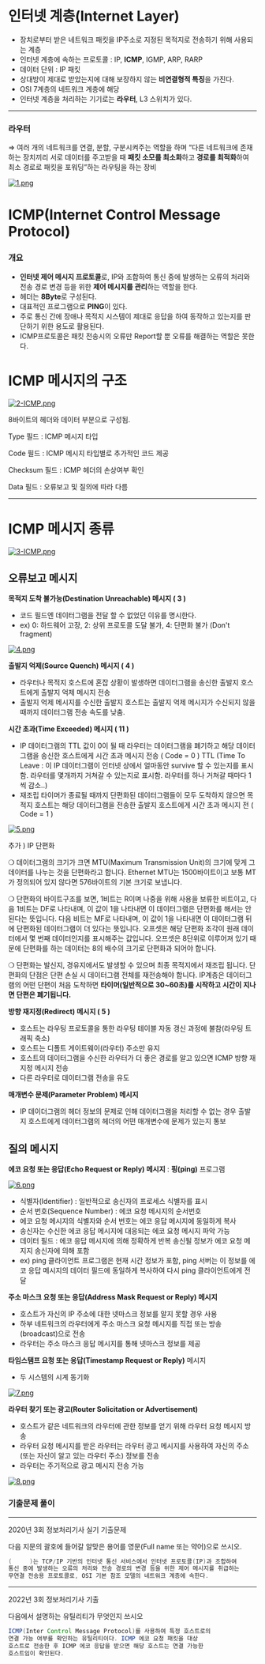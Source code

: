 # 인터넷 계층(Internet Layer)

- 장치로부터 받은 네트워크 패킷을 IP주소로 지정된 목적지로 전송하기 위해 사용되는 계층
- 인터넷 계층에 속하는 프로토콜 :  IP, **ICMP**, IGMP, ARP, RARP
- 데이터 단위 : IP 패킷
- 상대방이 제대로 받았는지에 대해 보장하지 않는 **비연결형적 특징**을 가진다.
- OSI 7계층의 네트워크 계층에 해당
- 인터넷 계층을 처리하는 기기로는 **라우터**, L3 스위치가 있다.

---
### 라우터

⇒ 여러 개의 네트워크를 연결, 분할, 구분시켜주는 역할을 하며 “다른 네트워크에 존재하는 장치끼리 서로 데이터를 주고받을 때 **패킷 소모를 최소화**하고 **경로를 최적화**하여 최소 경로로 패킷을 포워딩”하는 라우팅을 하는 장비

[![1.png](https://i.postimg.cc/gcyVcmgV/1.png)](https://postimg.cc/9zMRJ550)


# ICMP(Internet Control Message Protocol)

### 개요

- **인터넷 제어 메시지 프로토콜**로, IP와 조합하여 통신 중에 발생하는 오류의 처리와 전송 경로 변경 등을 위한 **제어 메시지를 관리**하는 역할을 한다.
- 헤더는 **8Byte**로 구성된다.
- 대표적인 프로그램으로 **PING**이 있다.
- 주로 통신 간에 장애나 목적지 시스템이 제대로 응답을 하여 동작하고 있는지를 판단하기 위한 용도로 활용된다.
- ICMP프로토콜은 패킷 전송시의 오류만 Report할 뿐 오류를 해결하는 역할은 못한다.

# ICMP 메시지의 구조

[![2-ICMP.png](https://i.postimg.cc/JnLsSBV9/2-ICMP.png)](https://postimg.cc/06V5wjNf)

8바이트의 헤더와 데이터 부분으로 구성됨.

Type 필드 : ICMP 메시지 타입

Code 필드 : ICMP 메시지 타입별로 추가적인 코드 제공

Checksum 필드 : ICMP 헤더의 손상여부 확인

Data 필드 : 오류보고 및 질의에 따라 다름

---


# ICMP 메시지 종류

[![3-ICMP.png](https://i.postimg.cc/0QPNVR7v/3-ICMP.png)](https://postimg.cc/5HK1trPK)

## 오류보고 메시지


**목적지 도착 불가능(Destination Unreachable) 메시지 ( 3 )**

- 코드 필드엔 데이터그램을 전달 할 수 없었던 이유를 명시한다.
- ex) 0: 하드웨어 고장, 2: 상위 프로토콜 도달 불가, 4: 단편화 불가 (Don't fragment)

[![4.png](https://i.postimg.cc/3JdxSZ0k/4.png)](https://postimg.cc/kBPCDKcC)

**출발지 억제(Source Quench) 메시지 ( 4 )**

- 라우터나 목적지 호스트에 혼잡 상황이 발생하면 데이터그램을 송신한 출발지 호스트에게 출발지 억제 메시지 전송
- 출발지 억제 메시지를 수신한 출발지 호스트는 출발지 억제 메시지가 수신되지 않을 때까지 데이터그램 전송 속도를 낮춤.

**시간 초과(Time Exceeded) 메시지 ( 11 )**

- IP 데이터그램의 TTL 값이 0이 될 때 라우터는 데이터그램을 폐기하고 해당 데이터그램을 송신한 호스트에게 시간 초과 메시지 전송 ( Code = 0 )
TTL (Time To Leave : 이 IP 데이터그램이 인터넷 상에서 얼마동안 survive 할 수 있는지를 표시함. 라우터를 몇개까지 거쳐갈 수 있는지로 표시함. 라우터를 하나 거쳐갈 때마다 1씩 감소..)
- 재조립 타이머가 종료될 때까지 단편화된 데이터그램들이 모두 도착하지 않으면 목적지 호스트는 해당 데이터그램을 전송한 출발지 호스트에게 시간 초과 메시지 전 ( Code = 1 )

[![5.png](https://i.postimg.cc/zf1DfZth/5.png)](https://postimg.cc/jDZY89rq)

추가 ) IP 단편화

❍ 데이터그램의 크기가 크면 MTU(Maximum Transmission Unit)의 크기에 맞게 그 데이터를 나누는 것을 단편화라고 합니다. Ethernet MTU는 1500바이트이고 보통 MT가 정의되어 있지 않다면 576바이트의 기본 크기로 보냅니다.

❍ 단편화의 바이트구조를 보면, 1비트는 R이며 나중을 위해 사용을 보류한 비트이고, 다음 1비트는 DF로 나타내며, 이 값이 1을 나타내면 이 데이터그램은 단편화를 해서는 안된다는 뜻입니다. 다음 비트는 MF로 나타내며, 이 값이 1을 나타내면 이 데이터그램 뒤에 단편화된 데이터그램이 더 있다는 뜻입니다. 오프셋은 해당 단편화 조각이 원래 데이터에서 몇 번째 데이터인지를 표시해주는 값입니다. 오프셋은 8단위로 이루어져 있기 때문에 단편화를 하는 데이터는 8의 배수의 크기로 단편화과 되어야 합니다.

❍ 단편화는 발신지, 경유지에서도 발생할 수 있으며 최종 목적지에서 재조립 됩니다. 단편화의 단점은 단편 손실 시 데이터그램 전체를 재전송해야 합니다. IP계층은 데이터그램의 어떤 단편이 처음 도착하면 **타이머(일반적으로 30~60초)를 시작하고 시간이 지나면 단편은 폐기됩니다.**



**방향 재지정(Redirect) 메시지 ( 5 )**

- 호스트는 라우팅 프로토콜을 통한 라우팅 테이블 자동 갱신 과정에 불참(라우팅 트래픽 축소)
- 호스트는 디폴트 게이트웨이(라우터) 주소만 유지
- 호스트의 데이터그램을 수신한 라우터가 더 좋은 경로를 알고 있으면 ICMP 방향 재지정 메시지 전송
- 다른 라우터로 데이터그램 전송을 유도


**매개변수 문제(Parameter Problem) 메시지**

- IP 데이더그램의 헤더 정보의 문제로 인해 데이터그램을 처리할 수 없는 경우 출발지 호스트에게 데이터그램의 헤더의 어떤 매개변수에 문제가 있는지 통보



## 질의 메시지

**에코 요청 또는 응답(Echo Request or Reply) 메시지** : **핑(ping)** 프로그램

[![6.png](https://i.postimg.cc/x8NBHqq1/6.png)](https://postimg.cc/5Q1PW4wh)

- 식별자(Identifier) : 일반적으로 송신자의 프로세스 식별자를 표시
- 순서 번호(Sequence Number) : 에코 요청 메시지의 순서번호
- 에코 요청 메시지의 식별자와 순서 번호는 에코 응답 메시지에 동일하게 복사
- 송신자는 수신한 에코 응답 메시지에 대응되는 에코 요청 메시지 파악 가능
- 데이터 필드 : 에코 응답 메시지에 의해 정확하게 반복 송신될 정보가 에코 요청 메지지 송신자에 의해 포함
- ex) ping 클라이언트 프로그램은 현재 시간 정보가 포함, ping 서버는 이 정보를 에코 응답 메시지의 데이터 필드에 동일하게 복사하여 다시 ping 클라이언트에게 전달


**주소 마스크 요청 또는 응답(Address Mask Request or Reply) 메시지**

- 호스트가 자신의 IP 주소에 대한 넷마스크 정보를 알지 못할 경우 사용
- 하부 네트워크의 라우터에게 주소 마스크 요청 메시지를 직접 또는 방송(broadcast)으로 전송
- 라우터는 주소 마스크 응답 메시지를 통해 넷마스크 정보를 제공


**타임스탬프 요청 또는 응답(Timestamp Request or Reply)** 메시지

- 두 시스템의 시계 동기화

[![7.png](https://i.postimg.cc/85xNx26s/7.png)](https://postimg.cc/BL5rKwNG)

**라우터 찾기 또는 광고(Router Solicitation or Advertisement)**

- 호스트가 같은 네트워크의 라우터에 관한 정보를 얻기 위해 라우터 요청 메시지 방송
- 라우터 요청 메시지를 받은 라우터는 라우터 광고 메시지를 사용하여 자신의 주소(또는 자신이 알고 있는 라우터 주소) 정보를 전송
- 라우터는 주기적으로 광고 메시지 전송 가능

[![8.png](https://i.postimg.cc/L6KmDMSb/8.png)](https://postimg.cc/mhjxZJtY)

### 기출문제 풀이
---

2020년 3회 정보처리기사 실기 기출문제

다음 지문의 괄호에 들어갈 알맞은 용어를 영문(Full name 또는 약어)으로 쓰시오.

```java
(     )는 TCP/IP 기반의 인터넷 통신 서비스에서 인터넷 프로토콜(IP)과 조합하여
통신 중에 발생하는 오류의 처리와 전송 경로의 변경 등을 위한 제어 메시지를 취급하는
무연결 전송용 프로토콜로, OSI 기본 참조 모델의 네트워크 계층에 속한다.
```

---

2022년 3회 정보처리기사 기출

다음에서 설명하는 유틸리티가 무엇인지 쓰시오

```java
ICMP(Inter Control Message Protocol)를 사용하여 특정 호스트로의
연결 가능 여부를 확인하는 유틸리티이다. ICMP 에코 요청 패킷을 대상
호스트로 전송한 후 ICMP 에코 응답을 받으면 해당 호스트는 연결 가능한
호스트임이 확인된다.
```

